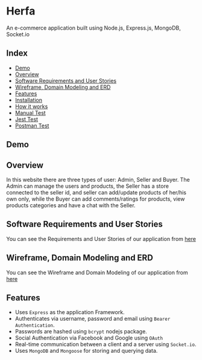 # Herfa

An e-commerce application built using Node.js, Express.js, MongoDB, Socket.io



## Index

- [Demo](#Demo)
- [Overview](#Overview)
- [Software Requirements and User Stories](#Software-Requirements-and-User-Stories)
- [Wireframe, Domain Modeling and ERD](#Wireframe,-Domain-Modeling-and-ERD)
- [Features](#Features)
- [Installation](#Installation)
- [How it works](#How-it-works)
- [Manual Test](#Manual-Test)
- [Jest Test](#Jest-Test)
- [Postman Test](#Postman-Test)


## Demo

## Overview

In this website there are three types of user: Admin, Seller and Buyer. The Admin can manage the users and products, the Seller has a store connected to the seller id, and seller can add/update products of her/his own only, while the Buyer can add comments/ratings for products, view products categories and have a chat with the Seller.


## Software Requirements and User Stories

You can see the Requirements and User Stories of our application from [here](./requirements.md)


## Wireframe, Domain Modeling and ERD

You can see the Wireframe and Domain Modeling of our application from [here](./wireframe.md)


## Features

- Uses `Express` as the application Framework.
- Authenticates via username, password and email using `Bearer Authentication`.
- Passwords are hashed using `bcrypt` nodejs package.
- Social Authentication via Facebook and Google using `OAuth`
- Real-time communication between a client and a server using `Socket.io`.
- Uses `MongoDB` and `Mongoose` for storing and querying data.
